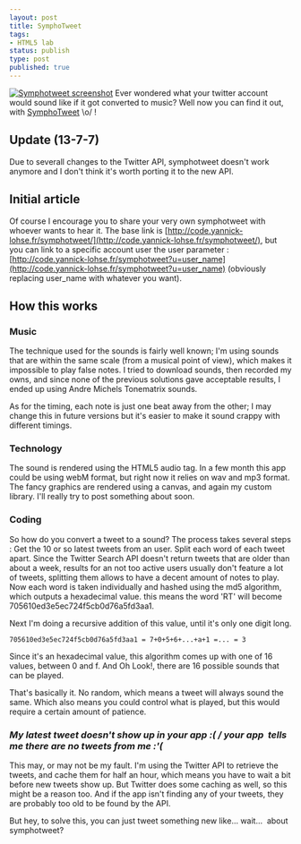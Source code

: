 ```yaml
---
layout: post
title: SymphoTweet
tags:
- HTML5 lab
status: publish
type: post
published: true
---
```

[![Symphotweet screenshot](http://yannick-lohse.fr/wp-content/uploads/2010/06/symphotweet-300x133.jpg "symphotweet")](http://yannick-lohse.fr/2010/06/symphotweet/)
Ever wondered what your twitter account would sound like if it got converted to music? Well now you can find it out, with [SymphoTweet](http://code.yannick-lohse.fr/symphotweet/ "Twitter Symphony") \o/ !

## Update (13-7-7)

Due to severall changes to the Twitter API, symphotweet doesn't work anymore and I don't think it's worth porting it to the new API.

## Initial article

Of course I encourage you to share your very own symphotweet with whoever wants to hear it. The base link is [http://code.yannick-lohse.fr/symphotweet/](http://code.yannick-lohse.fr/symphotweet/), but you can link to a specific account user the user parameter : [http://code.yannick-lohse.fr/symphotweet?u=user_name](http://code.yannick-lohse.fr/symphotweet?u=user_name) (obviously replacing user_name with whatever you want).

## How this works

### Music

The technique used for the sounds is fairly well known; I'm using sounds that are within the same scale (from a musical point of view), which makes it impossible to play false notes. I tried to download sounds, then recorded my owns, and since none of the previous solutions gave acceptable results, I ended up using Andre Michels Tonematrix sounds.

As for the timing, each note is just one beat away from the other; I may change this in future versions but it's easier to make it sound crappy with different timings.

### Technology

The sound is rendered using the HTML5 audio tag. In a few month this app could be using webM format, but right now it relies on wav and mp3 format. The fancy graphics are rendered using a canvas, and again my custom library. I'll really try to post something about soon.

### Coding

So how do you convert a tweet to a sound? The process takes several steps :
Get the 10 or so latest tweets from an user.
Split each word of each tweet apart. Since the Twitter Search API doesn't return tweets that are older than about a week, results for an not too active users usually don't feature a lot of tweets, splitting them allows to have a decent amount of notes to play.
Now each word is taken individually and hashed using the md5 algorithm, which outputs a hexadecimal value. this means the word 'RT' will become 705610ed3e5ec724f5cb0d76a5fd3aa1.

Next I'm doing a recursive addition of this value, until it's only one digit long.

    705610ed3e5ec724f5cb0d76a5fd3aa1 = 7+0+5+6+...+a+1 =... = 3

Since it's an hexadecimal value, this algorithm comes up with one of 16 values, between 0 and f. And Oh Look!, there are 16 possible sounds that can be played.

That's basically it. No random, which means a tweet will always sound the same. Which also means you could control what is played, but this would require a certain amount of patience.

### *My latest tweet doesn't show up in your app :( / your app  tells me there are no tweets from me :'(*

This may, or may not be my fault. I'm using the Twitter API to retrieve the tweets, and cache them for half an hour, which means you have to wait a bit before new tweets show up. But Twitter does some caching as well, so this might be a reason too. And if the app isn't finding any of your tweets, they are probably too old to be found by the API.

But hey, to solve this, you can just tweet something new like... wait...  about symphotweet?
